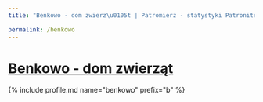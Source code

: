 ```yaml
---
title: "Benkowo - dom zwierz\u0105t | Patromierz - statystyki Patronite.pl"

permalink: /benkowo
---
```


# [Benkowo - dom zwierząt](https://patronite.pl/benkowo)

{% include profile.md name="benkowo" prefix="b" %}
